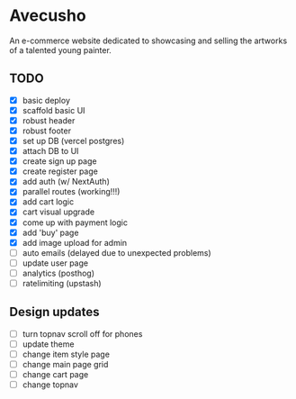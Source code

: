 # Avecusho

An e-commerce website dedicated to showcasing and selling the artworks of a talented young painter.

## TODO

- [x] basic deploy
- [x] scaffold basic UI
- [x] robust header
- [x] robust footer
- [x] set up DB (vercel postgres)
- [x] attach DB to UI
- [x] create sign up page
- [x] create register page
- [x] add auth (w/ NextAuth)
- [x] parallel routes (working!!!)
- [x] add cart logic
- [x] cart visual upgrade
- [x] come up with payment logic
- [x] add 'buy' page    
- [x] add image upload for admin 
- [ ] auto emails  (delayed due to unexpected problems)
- [ ] update user page
- [ ] analytics (posthog)
- [ ] ratelimiting (upstash)

## Design updates
- [ ] turn topnav scroll off for phones
- [ ] update theme
- [ ] change item style page
- [ ] change main page grid
- [ ] change cart page
- [ ] change topnav
